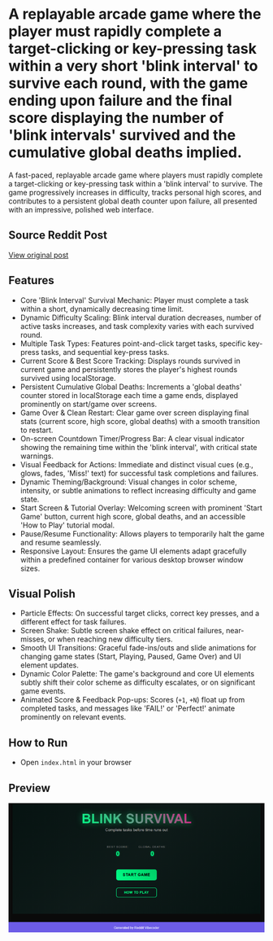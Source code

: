 # A replayable arcade game where the player must rapidly complete a target-clicking or key-pressing task within a very short 'blink interval' to survive each round, with the game ending upon failure and the final score displaying the number of 'blink intervals' survived and the cumulative global deaths implied.

A fast-paced, replayable arcade game where players must rapidly complete a target-clicking or key-pressing task within a 'blink interval' to survive. The game progressively increases in difficulty, tracks personal high scores, and contributes to a persistent global death counter upon failure, all presented with an impressive, polished web interface.

## Source Reddit Post
[View original post](https://reddit.com/r/Showerthoughts/comments/1ohg077/on_average_6_to_8_people_die_between_your_blinks/)

## Features
- Core 'Blink Interval' Survival Mechanic: Player must complete a task within a short, dynamically decreasing time limit.
- Dynamic Difficulty Scaling: Blink interval duration decreases, number of active tasks increases, and task complexity varies with each survived round.
- Multiple Task Types: Features point-and-click target tasks, specific key-press tasks, and sequential key-press tasks.
- Current Score & Best Score Tracking: Displays rounds survived in current game and persistently stores the player's highest rounds survived using localStorage.
- Persistent Cumulative Global Deaths: Increments a 'global deaths' counter stored in localStorage each time a game ends, displayed prominently on start/game over screens.
- Game Over & Clean Restart: Clear game over screen displaying final stats (current score, high score, global deaths) with a smooth transition to restart.
- On-screen Countdown Timer/Progress Bar: A clear visual indicator showing the remaining time within the 'blink interval', with critical state warnings.
- Visual Feedback for Actions: Immediate and distinct visual cues (e.g., glows, fades, 'Miss!' text) for successful task completions and failures.
- Dynamic Theming/Background: Visual changes in color scheme, intensity, or subtle animations to reflect increasing difficulty and game state.
- Start Screen & Tutorial Overlay: Welcoming screen with prominent 'Start Game' button, current high score, global deaths, and an accessible 'How to Play' tutorial modal.
- Pause/Resume Functionality: Allows players to temporarily halt the game and resume seamlessly.
- Responsive Layout: Ensures the game UI elements adapt gracefully within a predefined container for various desktop browser window sizes.

## Visual Polish
- Particle Effects: On successful target clicks, correct key presses, and a different effect for task failures.
- Screen Shake: Subtle screen shake effect on critical failures, near-misses, or when reaching new difficulty tiers.
- Smooth UI Transitions: Graceful fade-ins/outs and slide animations for changing game states (Start, Playing, Paused, Game Over) and UI element updates.
- Dynamic Color Palette: The game's background and core UI elements subtly shift their color scheme as difficulty escalates, or on significant game events.
- Animated Score & Feedback Pop-ups: Scores (`+1`, `+N`) float up from completed tasks, and messages like 'FAIL!' or 'Perfect!' animate prominently on relevant events.

## How to Run
- Open `index.html` in your browser


## Preview
![Screenshot](screenshots/project_049.png)
